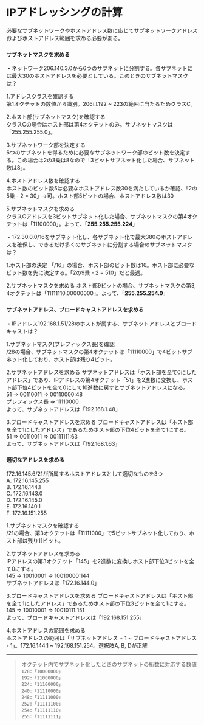 # IPアドレッシングの計算
必要なサブネットワークやホストアドレス数に応じてサブネットワークアドレスおよびホストアドレス範囲を求める必要がある。

### `サブネットマスクを求める`
・ネットワーク206.140.3.0から6つのサブネットに分割する。各サブネットには最大30のホストアドレスを必要としている。このときのサブネットマスクは？

1.アドレスクラスを確認する  
第1オクテットの数値から識別。206は192 ~ 223の範囲に当たるためクラスC。

2.ホスト部(サブネットマスク)を確認する  
クラスCの場合はホスト部は第4オクテットのみ。サブネットマスクは「255.255.255.0」。

3.サブネットワーク部を決定する  
6つのサブネットを得るために必要なサブネットワーク部のビット数を決定する。この場合は2の3乗は8なので「3ビットサブネット化した場合、サブネット数は8」。

4.ホストアドレス数を確認する  
ホスト数のビット数5は必要なホストアドレス数30を満たしているか確認、「2の5乗 - 2 = 30」→可。ホスト部5ビットの場合、ホストアドレス数は30

5.サブネットマスクを求める  
クラスCアドレスを3ビットサブネット化した場合、サブネットマスクの第4オクテットは「11100000」。よって、「**255.255.255.224**」

・172.30.0.0/16をサブネット化し、各サブネット化で最大380のホストアドレスを確保し、できるだけ多くのサブネットに分割する場合のサブネットマスクは？

1.ホスト部の決定
「/16」の場合、ホスト部のビット数は16。ホスト部に必要なビット数を先に決定する。「2の9乗 - 2 = 510」だと最適。

2.サブネットマスクを求める
ホスト部9ビットの場合、サブネットマスクの第3, 4オクテットは「11111110.00000000」。よって、「**255.255.254.0**」

### `サブネットアドレス、ブロードキャストアドレスを求める`
・IPアドレス192.168.1.51/28のホストが属する、サブネットアドレスとブロードキャストは？

1.サブネットマスク(プレフィックス長)を確認  
/28の場合、サブネットマスクの第4オクテットは「11110000」で4ビットサブネット化しており、ホスト部は残り4ビット。

2.サブネットアドレスを求める
サブネットアドレスは「ホスト部を全て0にしたアドレス」であり、IPアドレスの第4オクテット「51」を2進数に変換し、ホスト部下位4ビットを全て0にして10進数に戻すとサブネットアドレスになる。  
51 => 00110011 => 00110000:48  
プレフィックス長 => 11110000  
よって、サブネットアドレスは「192.168.1.48」

3.ブロードキャストアドレスを求める
ブロードキャストアドレスは「ホスト部を全て1にしたアドレス」であるためホスト部の下位4ビットを全て1にする。  
51 => 00110011 => 00111111:63  
よって、サブネットアドレスは「192.168.1.63」

### `適切なアドレスを求める`
172.16.145.6/21が所属するホストアドレスとして適切なものを3つ  
A. 172.16.145.255  
B. 172.16.144.1  
C. 172.16.143.0  
D. 172.16.145.0  
E. 172.16.140.1  
F. 172.16.151.255

1.サブネットマスクを確認する  
/21の場合、第3オクテットは「11111000」で5ビットサブネット化しており、ホスト部は残り11ビット。

2.サブネットアドレスを求める  
IPアドレスの第3オクテット「145」を2進数に変換しホスト部下位3ビットを全て0にする。  
145 => 10010001 => 10010000:144  
サブネットアドレスは「172.16.144.0」

3.ブロードキャストアドレスを求める
ブロードキャストアドレスは「ホスト部を全て1にしたアドレス」であるためホスト部の下位3ビットを全て1にする。  
145 => 10010001 => 10010111:151  
よって、ブロードキャストアドレスは「192.168.151.255」

4.ホストアドレスの範囲を求める  
ホストアドレスの範囲は「サブネットアドレス + 1 ~ ブロードキャストアドレス - 1」。172.16.144.1 ~ 192.168.151.254。選択肢A, B, Dが正解

---
> オクテット内でサブネット化したときのサブネットの桁数に対応する数値  
> `128:「10000000」`  
> `192:「11000000」`  
> `224:「11100000」`  
> `240:「11110000」`  
> `248:「11111000」`  
> `252:「11111100」`  
> `254:「11111110」`  
> `255:「11111111」`
